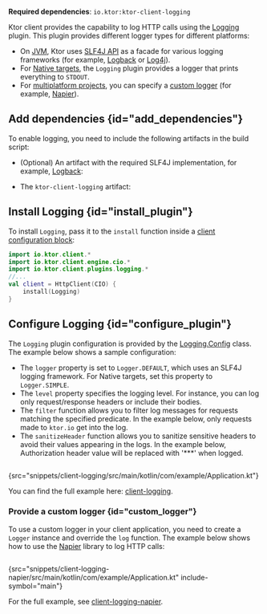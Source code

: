 [//]: # (title: Logging)

<show-structure for="chapter" depth="2"/>

<tldr>
<p>
<b>Required dependencies</b>: <code>io.ktor:ktor-client-logging</code>
</p>
<var name="example_name" value="client-logging"/>
<include from="lib.topic" element-id="download_example"/>
</tldr>

Ktor client provides the capability to log HTTP calls using
the [Logging](https://api.ktor.io/ktor-client/ktor-client-plugins/ktor-client-logging/io.ktor.client.plugins.logging/-logging)
plugin.
This plugin provides different logger types for different platforms:

- On [JVM](client-engines.md#jvm), Ktor uses [SLF4J API](http://www.slf4j.org/) as a facade for various logging
  frameworks (for example, [Logback](https://logback.qos.ch/) or [Log4j](https://logging.apache.org/log4j)).
- For [Native targets](client-engines.md#native), the `Logging` plugin provides a logger that prints everything
  to `STDOUT`.
- For [multiplatform projects](client-getting-started-multiplatform.md), you can specify
  a [custom logger](#custom_logger) (for example, [Napier](https://github.com/AAkira/Napier)).

## Add dependencies {id="add_dependencies"}

To enable logging, you need to include the following artifacts in the build script:

* (Optional) An artifact with the required SLF4J implementation, for example, [Logback](https://logback.qos.ch/):

  <var name="group_id" value="ch.qos.logback"/>
  <var name="artifact_name" value="logback-classic"/>
  <var name="version" value="logback_version"/>
  <include from="lib.topic" element-id="add_artifact"/>

* The `ktor-client-logging` artifact:

  <var name="artifact_name" value="ktor-client-logging"/>
  <include from="lib.topic" element-id="add_ktor_artifact"/>
  <include from="lib.topic" element-id="add_ktor_client_artifact_tip"/>

## Install Logging {id="install_plugin"}

To install `Logging`, pass it to the `install` function inside
a [client configuration block](client-create-and-configure.md#configure-client):

```kotlin
import io.ktor.client.*
import io.ktor.client.engine.cio.*
import io.ktor.client.plugins.logging.*
//...
val client = HttpClient(CIO) {
    install(Logging)
}
```

## Configure Logging {id="configure_plugin"}

The `Logging` plugin configuration is provided by
the [Logging.Config](https://api.ktor.io/ktor-client/ktor-client-plugins/ktor-client-logging/io.ktor.client.plugins.logging/-logging-config)
class. The example below shows a sample configuration:

- The `logger` property is set to `Logger.DEFAULT`, which uses an SLF4J logging framework. For Native targets, set this
  property to `Logger.SIMPLE`.
- The `level` property specifies the logging level.
  For instance, you can log only request/response headers or include their bodies.
- The `filter` function allows you to filter log messages for requests matching the specified predicate. In the example
  below, only requests made to `ktor.io` get into the log.
- The `sanitizeHeader` function allows you to sanitize sensitive headers to avoid their values appearing in the logs. In
  the example below, Authorization header value will be replaced with '***' when logged.

```kotlin
```

{src="snippets/client-logging/src/main/kotlin/com/example/Application.kt"}

You can find the full example
here: [client-logging](https://github.com/ktorio/ktor-documentation/tree/%ktor_version%/codeSnippets/snippets/client-logging).

### Provide a custom logger {id="custom_logger"}

To use a custom logger in your client application, you need to create a `Logger` instance and override the `log`
function.
The example below shows how to use the [Napier](https://github.com/AAkira/Napier) library to log HTTP calls:

```kotlin
```

{src="snippets/client-logging-napier/src/main/kotlin/com/example/Application.kt" include-symbol="main"}

For the full example,
see [client-logging-napier](https://github.com/ktorio/ktor-documentation/tree/%ktor_version%/codeSnippets/snippets/client-logging-napier).
